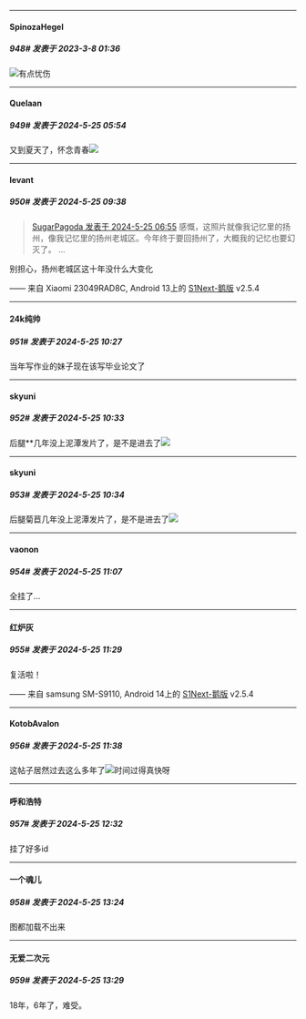 ﻿
*****

####  SpinozaHegel  
##### 948#       发表于 2023-3-8 01:36

<img src="https://static.saraba1st.com/image/smiley/face2017/001.png" referrerpolicy="no-referrer">有点忧伤

*****

####  Quelaan  
##### 949#       发表于 2024-5-25 05:54

又到夏天了，怀念青春<img src="https://static.saraba1st.com/image/smiley/face2017/034.png" referrerpolicy="no-referrer">


*****

####  levant  
##### 950#       发表于 2024-5-25 09:38

<blockquote><a href="httphttps://bbs.saraba1st.com/2b/forum.php?mod=redirect&amp;goto=findpost&amp;pid=64994195&amp;ptid=1726277" target="_blank">SugarPagoda 发表于 2024-5-25 06:55</a>
感慨，这照片就像我记忆里的扬州，像我记忆里的扬州老城区。今年终于要回扬州了，大概我的记忆也要幻灭了。 ...</blockquote>
别担心，扬州老城区这十年没什么大变化

—— 来自 Xiaomi 23049RAD8C, Android 13上的 [S1Next-鹅版](https://github.com/ykrank/S1-Next/releases) v2.5.4


*****

####  24k纯帅  
##### 951#       发表于 2024-5-25 10:27

当年写作业的妹子现在该写毕业论文了


*****

####  skyuni  
##### 952#       发表于 2024-5-25 10:33

后腿**几年没上泥潭发片了，是不是进去了<img src="https://static.saraba1st.com/image/smiley/face2017/018.png" referrerpolicy="no-referrer">

*****

####  skyuni  
##### 953#       发表于 2024-5-25 10:34

后腿菊苣几年没上泥潭发片了，是不是进去了<img src="https://static.saraba1st.com/image/smiley/face2017/018.png" referrerpolicy="no-referrer">


*****

####  vaonon  
##### 954#       发表于 2024-5-25 11:07

全挂了…


*****

####  红炉灰  
##### 955#       发表于 2024-5-25 11:29

复活啦！

—— 来自 samsung SM-S9110, Android 14上的 [S1Next-鹅版](https://github.com/ykrank/S1-Next/releases) v2.5.4


*****

####  KotobAvalon  
##### 956#       发表于 2024-5-25 11:38

这帖子居然过去这么多年了<img src="https://static.saraba1st.com/image/smiley/face2017/001.png" referrerpolicy="no-referrer">时间过得真快呀


*****

####  呼和浩特  
##### 957#       发表于 2024-5-25 12:32

挂了好多id


*****

####  一个魂儿  
##### 958#       发表于 2024-5-25 13:24

图都加载不出来

*****

####  无爱二次元  
##### 959#       发表于 2024-5-25 13:29

18年，6年了，难受。

